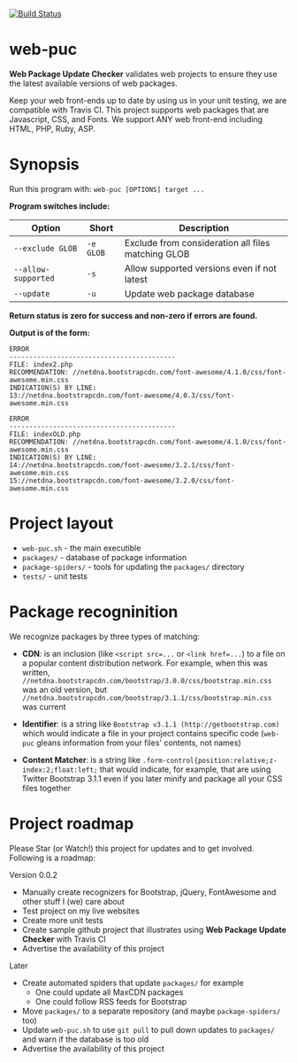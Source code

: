 [![Build Status](https://travis-ci.org/fulldecent/web-puc.svg?branch=master)](https://travis-ci.org/fulldecent/web-puc)

web-puc
=======

**Web Package Update Checker** validates web projects to ensure they use the latest available versions of web packages.

Keep your web front-ends up to date by using us in your unit testing, we are compatible with Travis CI. This project supports web packages that are Javascript, CSS, and Fonts. We support ANY web front-end including HTML, PHP, Ruby, ASP.


Synopsis
========

Run this program with: `web-puc [OPTIONS] target ...`

**Program switches include:**

| Option              | Short      | Description                                         |
| ------------------- | ---------- | ------------                                        |
| `--exclude GLOB`    | `-e GLOB`  | Exclude from consideration all files matching GLOB  |
| `--allow-supported` | `-s`       | Allow supported versions even if not latest         |
| `--update`          | `-u`       | Update web package database                         |

**Return status is zero for success and non-zero if errors are found.**

**Output is of the form:**

````
ERROR
------------------------------------------
FILE: index2.php
RECOMMENDATION: //netdna.bootstrapcdn.com/font-awesome/4.1.0/css/font-awesome.min.css
INDICATION(S) BY LINE:
13://netdna.bootstrapcdn.com/font-awesome/4.0.3/css/font-awesome.min.css

ERROR
------------------------------------------
FILE: indexOLD.php
RECOMMENDATION: //netdna.bootstrapcdn.com/font-awesome/4.1.0/css/font-awesome.min.css
INDICATION(S) BY LINE:
14://netdna.bootstrapcdn.com/font-awesome/3.2.1/css/font-awesome.min.css
15://netdna.bootstrapcdn.com/font-awesome/3.2.0/css/font-awesome.min.css
````


Project layout
==============

 - `web-puc.sh` - the main executible
 - `packages/` - database of package information
 - `package-spiders/` - tools for updating the `packages/` directory
 - `tests/` - unit tests


Package recogninition
=====================

We recognize packages by three types of matching:

 - **CDN**: is an inclusion (like `<script src=...` or `<link href=...`) to a file on a popular content distribution network. For example, when this was written, `//netdna.bootstrapcdn.com/bootstrap/3.0.0/css/bootstrap.min.css` was an old version, but `//netdna.bootstrapcdn.com/bootstrap/3.1.1/css/bootstrap.min.css` was current

 - **Identifier**: is a string like `Bootstrap v3.1.1 (http://getbootstrap.com)` which would indicate a file in your project contains specific code (`web-puc` gleans information from your files' contents, not names)
 
 - **Content Matcher**: is a string like `.form-control{position:relative;z-index:2;float:left;` that would indicate, for example, that are using Twitter Bootstrap 3.1.1 even if you later minify and package all your CSS files together


Project roadmap
===============

Please Star (or Watch!) this project for updates and to get involved. Following is a roadmap:

Version 0.0.2

 * Manually create recognizers for Bootstrap, jQuery, FontAwesome and other stuff I (we) care about
 * Test project on my live websites
 * Create more unit tests
 * Create sample github project that illustrates using **Web Package Update Checker** with Travis CI
 * Advertise the availability of this project

Later

 * Create automated spiders that update `packages/` for example
   * One could update all MaxCDN packages
   * One could follow RSS feeds for Bootstrap
 * Move `packages/` to a separate repository (and maybe `package-spiders/` too)
 * Update `web-puc.sh` to use `git pull` to pull down updates to `packages/` and warn if the database is too old
 * Advertise the availability of this project
